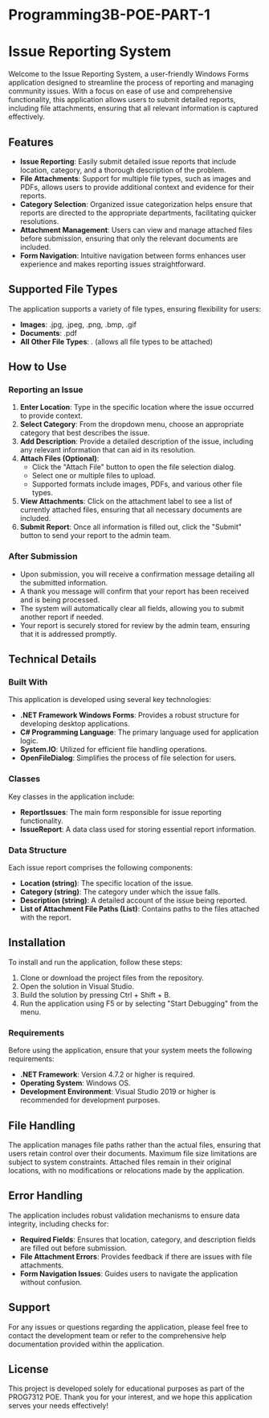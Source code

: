 # Programming3B-POE-PART-1
# Issue Reporting System

Welcome to the Issue Reporting System, a user-friendly Windows Forms application designed to streamline the process of reporting and managing community issues. With a focus on ease of use and comprehensive functionality, this application allows users to submit detailed reports, including file attachments, ensuring that all relevant information is captured effectively.

## Features

- **Issue Reporting**: Easily submit detailed issue reports that include location, category, and a thorough description of the problem.
- **File Attachments**: Support for multiple file types, such as images and PDFs, allows users to provide additional context and evidence for their reports.
- **Category Selection**: Organized issue categorization helps ensure that reports are directed to the appropriate departments, facilitating quicker resolutions.
- **Attachment Management**: Users can view and manage attached files before submission, ensuring that only the relevant documents are included.
- **Form Navigation**: Intuitive navigation between forms enhances user experience and makes reporting issues straightforward.

## Supported File Types

The application supports a variety of file types, ensuring flexibility for users:

- **Images**: .jpg, .jpeg, .png, .bmp, .gif
- **Documents**: .pdf
- **All Other File Types**: *.* (allows all file types to be attached)

## How to Use

### Reporting an Issue

1. **Enter Location**: Type in the specific location where the issue occurred to provide context.
2. **Select Category**: From the dropdown menu, choose an appropriate category that best describes the issue.
3. **Add Description**: Provide a detailed description of the issue, including any relevant information that can aid in its resolution.
4. **Attach Files (Optional)**:
   - Click the "Attach File" button to open the file selection dialog.
   - Select one or multiple files to upload.
   - Supported formats include images, PDFs, and various other file types.
5. **View Attachments**: Click on the attachment label to see a list of currently attached files, ensuring that all necessary documents are included.
6. **Submit Report**: Once all information is filled out, click the "Submit" button to send your report to the admin team.

### After Submission

- Upon submission, you will receive a confirmation message detailing all the submitted information.
- A thank you message will confirm that your report has been received and is being processed.
- The system will automatically clear all fields, allowing you to submit another report if needed.
- Your report is securely stored for review by the admin team, ensuring that it is addressed promptly.

## Technical Details

### Built With

This application is developed using several key technologies:

- **.NET Framework Windows Forms**: Provides a robust structure for developing desktop applications.
- **C# Programming Language**: The primary language used for application logic.
- **System.IO**: Utilized for efficient file handling operations.
- **OpenFileDialog**: Simplifies the process of file selection for users.

### Classes

Key classes in the application include:

- **ReportIssues**: The main form responsible for issue reporting functionality.
- **IssueReport**: A data class used for storing essential report information.

### Data Structure

Each issue report comprises the following components:

- **Location (string)**: The specific location of the issue.
- **Category (string)**: The category under which the issue falls.
- **Description (string)**: A detailed account of the issue being reported.
- **List of Attachment File Paths (List<string>)**: Contains paths to the files attached with the report.

## Installation

To install and run the application, follow these steps:

1. Clone or download the project files from the repository.
2. Open the solution in Visual Studio.
3. Build the solution by pressing Ctrl + Shift + B.
4. Run the application using F5 or by selecting "Start Debugging" from the menu.

### Requirements

Before using the application, ensure that your system meets the following requirements:

- **.NET Framework**: Version 4.7.2 or higher is required.
- **Operating System**: Windows OS.
- **Development Environment**: Visual Studio 2019 or higher is recommended for development purposes.

## File Handling

The application manages file paths rather than the actual files, ensuring that users retain control over their documents. Maximum file size limitations are subject to system constraints. Attached files remain in their original locations, with no modifications or relocations made by the application.

## Error Handling

The application includes robust validation mechanisms to ensure data integrity, including checks for:

- **Required Fields**: Ensures that location, category, and description fields are filled out before submission.
- **File Attachment Errors**: Provides feedback if there are issues with file attachments.
- **Form Navigation Issues**: Guides users to navigate the application without confusion.

## Support

For any issues or questions regarding the application, please feel free to contact the development team or refer to the comprehensive help documentation provided within the application.

## License

This project is developed solely for educational purposes as part of the PROG7312 POE. Thank you for your interest, and we hope this application serves your needs effectively!
